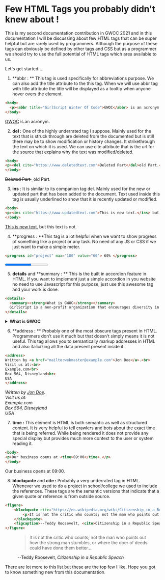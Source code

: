 

# Few HTML Tags you probably didn't knew about !



This is my second documentation contribution in GWOC 2021 and in this documentation I will be discussing about few HTML tags that can be super helpful but are rarely used by programmers. Although the purpose of these tags can obviously be defined by other tags and CSS but as a programmer we should try to use the full potential of HTML tags which area available to us.

Let's get started....

1. **abbr : **  This tag is used specifically for abbreviations purpose. We can also add the title attribute to the this tag. When we will use abbr tag with title attribute the title will be displayed as a tooltip when anyone hover overs the element.

```html
<body>
  <p><abbr title="GirlScript Winter Of Code">GWOC</abbr> is an acronym.</p>
</body>
```

  <p><abbr title="GirlScript Winter Of Code">GWOC</abbr> is an acronym.</p>





2. **del :** One of the highly underrated tag I suppose. Mainly used for the text that is struck through are deleted from the documented but is still there may be to show modification or history changes. It strikethrough the text on which it is used. We can use cite attribute that is the url for the source that explains why the text was modified/deleted.

```html
<body>
<p><del cite="https://www.deletedtext.com">Deleted Part</del>old Part.</p>
</body>
```
<p><del cite="https://www.deletedtext.com">Deleted Part </del>_old Part.</p>





3. **ins** : It is similar to its companion tag del. Mainly used for the new or updated part that has been added to the document. Text used inside this tag is usually underlined to show that it is recently updated or modified.

```html
<body>
<p><ins cite="https://www.updatedtext.com">This is new text.</ins> but this text is not.</p>
</body>
```
<p><ins cite="https://www.updatedtext.com">This is new text.</ins> but this text is not.</p>






4. **progress : **This tag is a lot helpful when we want to show progress of something like a project or any task. No need of any JS or CSS if we just want to make a simple meter.

```html
<progress id="project" max="100" value="60"> 60% </progress>
```

<progress id="project" max="100" value="60"> 70% </progress>






5. **details** and **summary : ** This is the built in accordion feature in HTML. If you want to implement just a simple accordion in you website no need to use Javascript for this purpose, just use this awesome tag and your work is done.

```html
<details>
  <summary><strong>What is GWOC</strong></summary>
  GirlScript is a non-profit organization that encourages diversity in technical education by providing reservations for women and underrepresented groups in society.It started as a project but eventually gained enormous momentum to become India's First and Biggest Technical Community.
</details>
```
<details>
  <summary><strong>What is GWOC</strong></summary>
  GirlScript is a non-profit organization that encourages diversity in technical education by providing reservations for women and underrepresented groups in society.It started as a project but eventually gained enormous momentum to become India's First and Biggest Technical Community.
</details>





6. **address : ** Probably one of the most obscure tags present in HTML. Programmers don't use it much but that doesn't simply means it is not useful. This tag  allows you to semantically markup addresses in HTML and also italicizing all the data present present inside it.

```html
<address>
Written by <a href="mailto:webmaster@example.com">Jon Doe</a>.<br>
Visit us at:<br>
Example.com<br>
Box 564, Disneyland<br>
USA
</address>
```

<address>
Written by <a href="mailto:webmaster@example.com">Jon Doe</a>.<br>
Visit us at:<br>
Example.com<br>
Box 564, Disneyland<br>
USA
</address>




7. **time :** This element is HTML is both semantic as well as structured content. It is very helpful to tell crawlers and bots about the exact time that is being referred.  While being rendered it does not provide any special display but provides much more context to the user or system reading it.

```html
<body>
<p>Our business opens at <time>09:00</time>.</p>
</body>
```

<p>Our business opens at <time>09:00</time>.</p>



   

8. **blockquote** and **cite :** Probably a very underrated tag in HTML. Whenever we used to do a project in school/college we used to include the references. These tags are the semantic versions that indicate that a given quote or reference is from outside source. 

```html
<figure>
    <blockquote cite="https://en.wikipedia.org/wiki/Citizenship_in_a_Republic">
        <p>It is not the critic who counts; not the man who points out how the strong man stumbles, or where the doer of deeds could have done them better...</p>
    </blockquote>
    <figcaption>--Teddy Roosevelt, <cite>Citizenship in a Republic Speach</cite></figcaption>
</figure>

```

<figure>
    <blockquote cite="https://en.wikipedia.org/wiki/Citizenship_in_a_Republic">
        <p>It is not the critic who counts; not the man who points out how the strong man stumbles, or where the doer of deeds could have done them better...</p>
    </blockquote>
    <figcaption>--Teddy Roosevelt, <cite>Citizenship in a Republic Speach</cite></figcaption>
</figure>




There are lot more to this list but these are the top few I like. Hope you got to know something new from this documentation.







